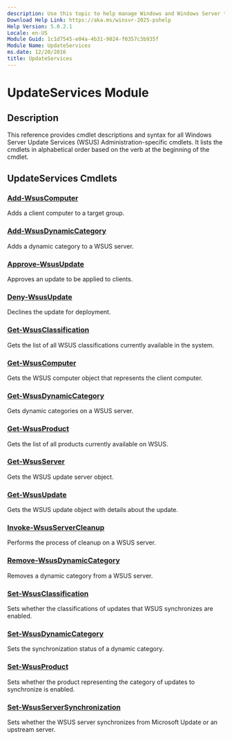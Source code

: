 ```yaml
---
description: Use this topic to help manage Windows and Windows Server technologies with Windows PowerShell.
Download Help Link: https://aka.ms/winsvr-2025-pshelp
Help Version: 5.0.2.1
Locale: en-US
Module Guid: 1c1d7545-e04a-4b31-9024-f0357c3b935f
Module Name: UpdateServices
ms.date: 12/20/2016
title: UpdateServices
---
```


# UpdateServices Module

## Description

This reference provides cmdlet descriptions and syntax for all Windows Server Update Services (WSUS) Administration-specific cmdlets. It lists the cmdlets in alphabetical order based on the verb at the beginning of the cmdlet.

## UpdateServices Cmdlets

### [Add-WsusComputer](./Add-WsusComputer.md)

Adds a client computer to a target group.

### [Add-WsusDynamicCategory](./Add-WsusDynamicCategory.md)

Adds a dynamic category to a WSUS server.

### [Approve-WsusUpdate](./Approve-WsusUpdate.md)

Approves an update to be applied to clients.

### [Deny-WsusUpdate](./Deny-WsusUpdate.md)

Declines the update for deployment.

### [Get-WsusClassification](./Get-WsusClassification.md)

Gets the list of all WSUS classifications currently available in the system.

### [Get-WsusComputer](./Get-WsusComputer.md)

Gets the WSUS computer object that represents the client computer.

### [Get-WsusDynamicCategory](./Get-WsusDynamicCategory.md)

Gets dynamic categories on a WSUS server.

### [Get-WsusProduct](./Get-WsusProduct.md)

Gets the list of all products currently available on WSUS.

### [Get-WsusServer](./Get-WsusServer.md)

Gets the WSUS update server object.

### [Get-WsusUpdate](./Get-WsusUpdate.md)

Gets the WSUS update object with details about the update.

### [Invoke-WsusServerCleanup](./Invoke-WsusServerCleanup.md)

Performs the process of cleanup on a WSUS server.

### [Remove-WsusDynamicCategory](./Remove-WsusDynamicCategory.md)

Removes a dynamic category from a WSUS server.

### [Set-WsusClassification](./Set-WsusClassification.md)

Sets whether the classifications of updates that WSUS synchronizes are enabled.

### [Set-WsusDynamicCategory](./Set-WsusDynamicCategory.md)

Sets the synchronization status of a dynamic category.

### [Set-WsusProduct](./Set-WsusProduct.md)

Sets whether the product representing the category of updates to synchronize is enabled.

### [Set-WsusServerSynchronization](./Set-WsusServerSynchronization.md)

Sets whether the WSUS server synchronizes from Microsoft Update or an upstream server.
